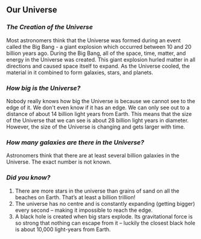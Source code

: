 ## Our Universe

### _The Creation of the Universe_

Most astronomers think that the Universe was formed during an event called the Big Bang - a giant explosion which occurred between 10 and 20 billion years ago. During the Big Bang, all of the space, time, matter, and energy in the Universe was created. This giant explosion hurled matter in all directions and caused space itself to expand. As the Universe cooled, the material in it combined to form galaxies, stars, and planets.

### _How big is the Universe?_

Nobody really knows how big the Universe is because we cannot see to the edge of it. We don't even know if it has an edge. We can only see out to a distance of about 14 billion light years from Earth. This means that the size of the Universe that we can see is about 28 billion light years in diameter. However, the size of the Universe is changing and gets larger with time.

### _How many galaxies are there in the Universe?_

Astronomers think that there are at least several billion galaxies in the Universe. The exact number is not known. 

### _Did you know?_

1. There are more stars in the universe than grains of sand on all the beaches on Earth. That’s at least a billion trillion!
2. The universe has no centre and is constantly expanding (getting bigger) every second – making it impossible to reach the edge.
3. A black hole is created when big stars explode. Its gravitational force is so strong that nothing can escape from it – luckily the closest black hole is about 10,000 light-years from Earth.

